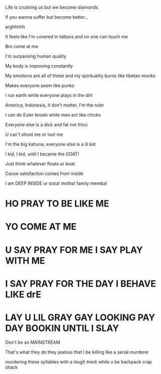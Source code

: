 Life is crushing us but we become diamonds

If you wanna suffer but become better...

arghhhhh

It feels like I'm covered in tattoos and no one can touch me

Bro come at me

I'm surpassing human quality

My body is improving constantly

My emotions are all of these and my spirituality burns like tibetan monks

Makes everyone seem like punks

I run earth while everyone plays in the dirt

America, Indonesia, it don't matter, I'm the ruler

I can do Euler broski while men act like chicks

Everyone else is a dick and fat not thicc

U can't shoot me or loot me

I'm the big kahuna, everyone else is a lil kid

I kid, I kid, until I became the GOAT!

Just think whatever floats ur boat

Cause satisfaction comes from inside

I am DEEP INSIDE ur sista! motha! family memba!

# HO PRAY TO BE LIKE ME

# YO COME AT ME

# U SAY PRAY FOR ME I SAY PLAY WITH ME

# I SAY PRAY FOR THE DAY I BEHAVE LIKE drE

# LAY U LIL GRAY GAY LOOKING PAY DAY BOOKIN UNTIL I SLAY

Don't be so MAINSTREAM

That's what they do they jealous that I be killing like a serial murderer

murdering these syllables with a _laugh track_ while u be backpack crap shack
